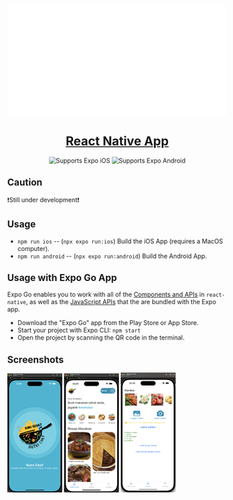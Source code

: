 <p align="center">
  <a href="https://github.com/expo/examples">
    <img alt="create-react-native-app" src="https://github.com/expo/create-react-native-app/blob/main/.gh-assets/banner.svg">
    <h1 align="center">React Native App</h1>
  </a>
</p>

<!-- Header -->

<p align="center">
  <p align="center">
    <!-- iOS -->
    <img alt="Supports Expo iOS" longdesc="Supports Expo iOS" src="https://img.shields.io/badge/iOS-000.svg?style=flat-square&logo=APPLE&labelColor=999999&logoColor=fff" />
    <!-- Android -->
    <img alt="Supports Expo Android" longdesc="Supports Expo Android" src="https://img.shields.io/badge/Android-000.svg?style=flat-square&logo=ANDROID&labelColor=A4C639&logoColor=fff" />
  </p>
</p>

## Caution

❗️Still under development❗️

## Usage

- `npm run ios` -- (`npx expo run:ios`) Build the iOS App (requires a MacOS computer).
- `npm run android` -- (`npx expo run:android`) Build the Android App.

## Usage with Expo Go App

Expo Go enables you to work with all of the [Components and APIs](https://facebook.github.io/react-native/docs/getting-started) in `react-native`, as well as the [JavaScript APIs](https://docs.expo.io/versions/latest) that the are bundled with the Expo app.

- Download the "Expo Go" app from the Play Store or App Store.
- Start your project with Expo CLI: `npm start`
- Open the project by scanning the QR code in the terminal.

## Screenshots
<img src="https://github.com/fadhilahmadd/img/blob/main/nutrichef-splash.png" width="25%"></img>
<img src="https://github.com/fadhilahmadd/img/blob/main/nutrichef-home.png" width="25%"></img>
<img src="https://github.com/fadhilahmadd/img/blob/main/nutrichef-uploads.png" width="25%"></img>